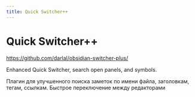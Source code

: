```yaml
---
title: Quick Switcher++
---
```


# Quick Switcher++

<https://github.com/darlal/obsidian-switcher-plus/>

Enhanced Quick Switcher, search open panels, and symbols.

Плагин для улучшенного поиска заметок по имени файла, заголовкам, тегам, ссылкам. Быстрое переключение между редакторами
